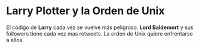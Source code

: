 
# Larry Plotter y la Orden de Unix

El código de **Larry** cada vez se vuelve más peligroso.
**Lord Baldemort** y sus followers tiene cada vez mas retweets.
La orden de Unix quiere enfrentarse a ellos.